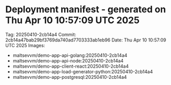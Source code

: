 # Deployment manifest - generated on Thu Apr 10 10:57:09 UTC 2025
Tag: 20250410-2cb14a4
Commit: 2cb14a47bab29bf3769da740ad7703333ab1eb96
Date: Thu Apr 10 10:57:09 UTC 2025
Images:
- maltsevvm/demo-app-api-golang:20250410-2cb14a4
- maltsevvm/demo-app-api-node:20250410-2cb14a4
- maltsevvm/demo-app-client-react:20250410-2cb14a4
- maltsevvm/demo-app-load-generator-python:20250410-2cb14a4
- maltsevvm/demo-app-postgresql:20250410-2cb14a4
